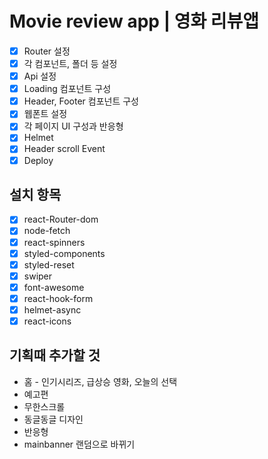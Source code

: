 # Movie review app | 영화 리뷰앱

- [x] Router 설정
- [x] 각 컴포넌트, 폴더 등 설정
- [x] Api 설정
- [x] Loading 컴포넌트 구성
- [x] Header, Footer 컴포넌트 구성
- [x] 웹폰트 설정
- [x] 각 페이지 UI 구성과 반응형
- [x] Helmet
- [x] Header scroll Event
- [x] Deploy

## 설치 항목

- [x] react-Router-dom
- [x] node-fetch
- [x] react-spinners
- [x] styled-components
- [x] styled-reset
- [x] swiper
- [x] font-awesome
- [x] react-hook-form
- [x] helmet-async
- [x] react-icons

## 기획때 추가할 것

- 홈 - 인기시리즈, 급상승 영화, 오늘의 선택
- 예고편
- 무한스크롤
- 동글동글 디자인
- 반응형
- mainbanner 랜덤으로 바뀌기
